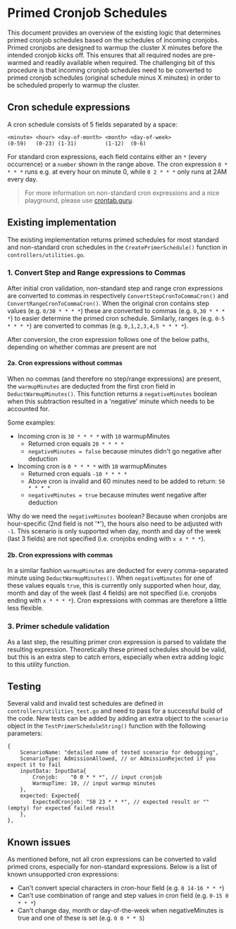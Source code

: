# Primed Cronjob Schedules
This document provides an overview of the existing logic that determines primed cronjob schedules based on the schedules of incoming cronjobs. Primed cronjobs are designed to warmup the cluster X minutes before the intended cronjob kicks off. This ensures that all required nodes are pre-warmed and readily available when required. The challenging bit of this procedure is that incoming cronjob schedules need to be converted to primed cronjob schedules (original schedule minus X minutes) in order to be scheduled properly to warmup the cluster.

## Cron schedule expressions
A cron schedule consists of 5 fields separated by a space:
```
<minute> <hour> <day-of-month> <month> <day-of-week>
(0-59)   (0-23) (1-31)         (1-12)  (0-6)
```
For standard cron expressions, each field contains either an `*` (every occurrence) or a `number` shown in the range above. The cron expression `0 * * * *` runs e.g. at every hour on minute 0, while `0 2 * * *` only runs at 2AM every day.

>For more information on non-standard cron expressions and a nice playground, please use [crontab.guru](https://crontab.guru).

## Existing implementation
The existing implementation returns primed schedules for most standard and non-standard cron schedules in the  `CreatePrimerSchedule()` function in `controllers/utilities.go`.


### 1. Convert Step and Range expressions to Commas
After initial cron validation, non-standard step and range cron expressions are converted to commas in respectively `ConvertStepCronToCommaCron()` and `ConvertRangeCronToCommaCron()`. When the original cron contains step values (e.g. `0/30 * * * *`) these are converted to commas (e.g. `0,30 * * * *`) to easier determine the primed cron schedule. Similarly, ranges (e.g. `0-5 * * * *`) are converted to commas (e.g. `0,1,2,3,4,5 * * * *`).

After conversion, the cron expression follows one of the below paths, depending on whether commas are present are not

#### 2a. Cron expressions without commas
When no commas (and therefore no step/range expressions) are present, the `warmupMinutes` are deducted from the first cron field in `DeductWarmupMinutes()`. This function returns a `negativeMinutes` boolean when this subtraction resulted in a 'negative' minute which needs to be accounted for. 

Some examples:
- Incoming cron is `30 * * * *` with `10` warmupMinutes
  - Returned cron equals `20 * * * *` 
  - `negativeMinutes = false` because minutes didn't go negative after deduction
- Incoming cron is `0 * * * *` with `10` warmupMinutes
  - Returned cron equals `-10 * * * *` 
  - Above cron is invalid and 60 minutes need to be added to return: `50 * * * *` 
  - `negativeMinutes = true` because minutes went negative after deduction

Why do we need the `negativeMinutes` boolean? Because when cronjobs are hour-specific (2nd field is not '*'), the hours also need to be adjusted with `-1`. This scenario is only supported when day, month and day of the week (last 3 fields) are not specified (i.e. cronjobs ending with `x x * * *`).

#### 2b. Cron expressions with commas
In a similar fashion `warmupMinutes` are deducted for every comma-separated minute using `DeductWarmupMinutes()`. When `negativeMinutes` for one of these values equals `true`, this is currently only supported when hour, day, month and day of the week (last 4 fields) are not specified (i.e. cronjobs ending with `x * * * *`). Cron expressions with commas are therefore a little less flexible.

### 3. Primer schedule validation
As a last step, the resulting primer cron expression is parsed to validate the resulting expression. Theoretically these primed schedules should be valid, but this is an extra step to catch errors, especially when extra adding logic to this utility function.


## Testing
Several valid and invalid test schedules are defined in `controllers/utilities_test.go` and need to pass for a successful build of the code. New tests can be added by adding an extra object to the `scenario` object in the `TestPrimerScheduleString()` function with the following parameters:

```
{
    ScenarioName: "detailed name of tested scenario for debugging",
    ScenarioType: AdmissionAllowed, // or AdmissionRejected if you expect it to fail
    inputData: InputData{
        Cronjob:    "0 0 * * *", // input cronjob
        WarmupTime: 10, // input warmup minutes
    },
    expected: Expected{
        ExpectedCronjob: "50 23 * * *", // expected result or "" (empty) for expected failed result
    },
},
```

## Known issues
As mentioned before, not all cron expressions can be converted to valid primed crons, especially for non-standard expressions. Below is a list of known unsupported cron expressions:
- Can't convert special characters in cron-hour field (e.g. `0 14-16 * * *`)
- Can't use combination of range and step values in cron field (e.g. `0-15 0 * * *`)
- Can't change day, month or day-of-the-week when negativeMinutes is true and one of these is set (e.g. `0 0 * * 5`)
